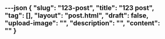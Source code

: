 ---json
{
    "slug": "123-post",
    "title": "123 post",
    "tag": [],
    "layout": "post.html",
    "draft": false,
    "upload-image": "",
    "description": "",
    "__content__": ""
}
---
